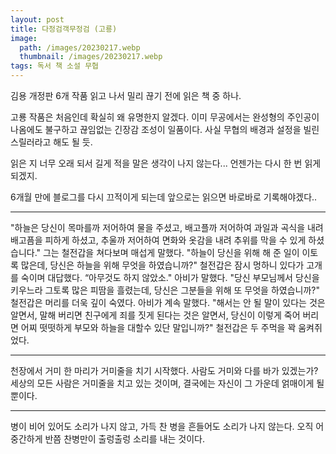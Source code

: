 ```yaml
---
layout: post
title: 다정검객무정검 (고룡)
image:
  path: /images/20230217.webp
  thumbnail: /images/20230217.webp
tags: 독서 책 소설 무협
---
```


김용 개정판 6개 작품 읽고 나서 밀리 끊기 전에 읽은 책 중 하나.

 

고룡 작품은 처음인데 확실히 왜 유명한지 알겠다. 이미 무공에서는 완성형의 주인공이 나옴에도 불구하고 끊임없는 긴장감 조성이 일품이다. 사실 무협의 배경과 설정을 빌린 스릴러라고 해도 될 듯.

 

읽은 지 너무 오래 되서 길게 적을 말은 생각이 나지 않는다... 언젠가는 다시 한 번 읽게 되겠지.

 

6개월 만에 블로그를 다시 끄적이게 되는데 앞으로는 읽으면 바로바로 기록해야겠다..

<hr/> 

"하늘은 당신이 목마를까 저어하여 물을 주셨고, 배고플까 저어하여 과일과 곡식을 내려 배고픔을 피하게 하셨고, 추울까 저어하여 면화와 옷감을 내려 추위를 막을 수 있게 하셨습니다." 그는 철전갑을 쳐다보며 매섭게 말했다. "하늘이 당신을 위해 해 준 일이 이토록 많은데, 당신은 하늘을 위해 무엇을 하였습니까?" 철전갑은 잠시 멍하니 있다가 고개를 숙이며 대답했다. “아무것도 하지 않았소." 아비가 말했다. "당신 부모님께서 당신을 키우느라 그토록 많은 피땀을 흘렸는데, 당신은 그분들을 위해 또 무엇을 하였습니까?" 철전갑은 머리를 더욱 깊이 숙였다. 아비가 계속 말했다. "해서는 안 될 말이 있다는 것은 알면서, 말해 버리면 친구에게 죄를 짓게 된다는 것은 알면서, 당신이 이렇게 죽어 버리면 어찌 떳떳하게 부모와 하늘을 대할수 있단 말입니까?" 철전갑은 두 주먹을 꽉 움켜쥐었다.


<hr/>

천장에서 거미 한 마리가 거미줄을 치기 시작했다. 사람도 거미와 다를 바가 있겠는가? 세상의 모든 사람은 거미줄을 치고 있는 것이며, 결국에는 자신이 그 가운데 얽매이게 될 뿐이다.


<hr/>

병이 비어 있어도 소리가 나지 않고, 가득 찬 병을 흔들어도 소리가 나지 않는다. 오직 어중간하게 반쯤 찬병만이 출렁출렁 소리를 내는 것이다.